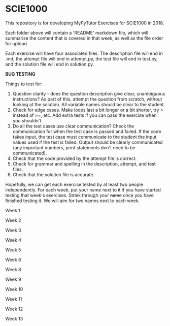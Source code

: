 # SCIE1000
This repository is for developing MyPyTutor Exercises for SCIE1000 in 2018.

Each folder above will contain a 'README' markdown file, which will summarise the content that is covered in that week, as well as the file order for upload.

Each exercise will have four associated files. The description file will end in .md, the attempt file will end in attempt.py, the test file will end in test.py, and the solution file will end in solution.py.

**BUG TESTING**

Things to test for:
1. Question clarity - does the question description give clear, unambiguous instructions? As part of this, attempt the question from scratch, without looking at the solution. All variable names should be clear to the student. 
2. Check for edge cases. Make loops last a bit longer or a bit shorter, try > instead of >=, etc. Add extra tests if you can pass the exercise when you shouldn't.
3. Do all the test cases use clear communication? Check the communication for when the test case is passed and failed. If the code takes input, the test case must communicate to the student the input values used if the test is failed. Output should be clearly communicated (any important numbers, print statements don't need to be communicated).
4. Check that the code provided by the attempt file is correct. 
5. Check for grammar and spelling in the description, attempt, and test files. 
6. Check that the solution file is accurate. 

Hopefully, we can get each exercise tested by at least two people independently. For each week, put your name next to it if you have started testing that week's exercises. Striek through your ~~name~~ once you have finished testing it. We will aim for two names next to each week.

Week 1

Week 2

Week 3

Week 4

Week 5

Week 6

Week 8

Week 9

Week 10

Week 11

Week 12

Week 13



